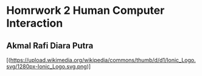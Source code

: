 # Homrwork 2 Human Computer Interaction
## Akmal Rafi Diara Putra

[(https://upload.wikimedia.org/wikipedia/commons/thumb/d/d1/Ionic_Logo.svg/1280px-Ionic_Logo.svg.png)]
